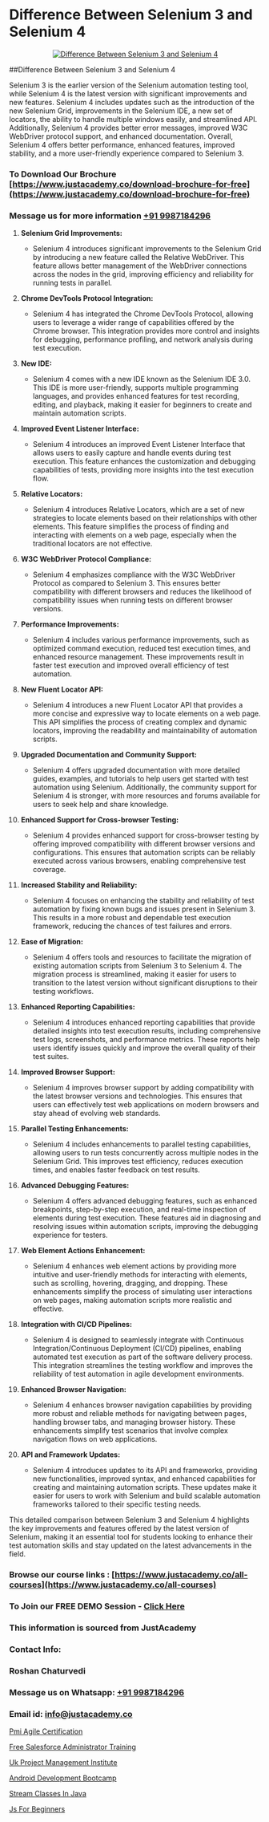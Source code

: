 # Difference Between Selenium 3 and Selenium 4

<p align="center">
  <a href="https://justacademy.co/course-detail/selenium-training">
    <img src="https://justacademy.co/storage2/course_image/1676637863_course_image.webp" alt="Difference Between Selenium 3 and Selenium 4">
  </a>
</p>
##Difference Between Selenium 3 and Selenium 4

Selenium 3 is the earlier version of the Selenium automation testing tool, while Selenium 4 is the latest version with significant improvements and new features. Selenium 4 includes updates such as the introduction of the new Selenium Grid, improvements in the Selenium IDE, a new set of locators, the ability to handle multiple windows easily, and streamlined API. Additionally, Selenium 4 provides better error messages, improved W3C WebDriver protocol support, and enhanced documentation. Overall, Selenium 4 offers better performance, enhanced features, improved stability, and a more user-friendly experience compared to Selenium 3.
### To Download Our Brochure [https://www.justacademy.co/download-brochure-for-free](https://www.justacademy.co/download-brochure-for-free)
### Message us for more information [+91 9987184296](https://api.whatsapp.com/send?phone=919987184296)
1) **Selenium Grid Improvements:**
   - Selenium 4 introduces significant improvements to the Selenium Grid by introducing a new feature called the Relative WebDriver. This feature allows better management of the WebDriver connections across the nodes in the grid, improving efficiency and reliability for running tests in parallel.

2) **Chrome DevTools Protocol Integration:**
   - Selenium 4 has integrated the Chrome DevTools Protocol, allowing users to leverage a wider range of capabilities offered by the Chrome browser. This integration provides more control and insights for debugging, performance profiling, and network analysis during test execution.

3) **New IDE:**
   - Selenium 4 comes with a new IDE known as the Selenium IDE 3.0. This IDE is more user-friendly, supports multiple programming languages, and provides enhanced features for test recording, editing, and playback, making it easier for beginners to create and maintain automation scripts.

4) **Improved Event Listener Interface:**
   - Selenium 4 introduces an improved Event Listener Interface that allows users to easily capture and handle events during test execution. This feature enhances the customization and debugging capabilities of tests, providing more insights into the test execution flow.

5) **Relative Locators:**
   - Selenium 4 introduces Relative Locators, which are a set of new strategies to locate elements based on their relationships with other elements. This feature simplifies the process of finding and interacting with elements on a web page, especially when the traditional locators are not effective.

6) **W3C WebDriver Protocol Compliance:**
   - Selenium 4 emphasizes compliance with the W3C WebDriver Protocol as compared to Selenium 3. This ensures better compatibility with different browsers and reduces the likelihood of compatibility issues when running tests on different browser versions.

7) **Performance Improvements:**
   - Selenium 4 includes various performance improvements, such as optimized command execution, reduced test execution times, and enhanced resource management. These improvements result in faster test execution and improved overall efficiency of test automation.

8) **New Fluent Locator API:**
   - Selenium 4 introduces a new Fluent Locator API that provides a more concise and expressive way to locate elements on a web page. This API simplifies the process of creating complex and dynamic locators, improving the readability and maintainability of automation scripts.

9) **Upgraded Documentation and Community Support:**
   - Selenium 4 offers upgraded documentation with more detailed guides, examples, and tutorials to help users get started with test automation using Selenium. Additionally, the community support for Selenium 4 is stronger, with more resources and forums available for users to seek help and share knowledge.

10) **Enhanced Support for Cross-browser Testing:**
    - Selenium 4 provides enhanced support for cross-browser testing by offering improved compatibility with different browser versions and configurations. This ensures that automation scripts can be reliably executed across various browsers, enabling comprehensive test coverage.

11) **Increased Stability and Reliability:**
    - Selenium 4 focuses on enhancing the stability and reliability of test automation by fixing known bugs and issues present in Selenium 3. This results in a more robust and dependable test execution framework, reducing the chances of test failures and errors.

12) **Ease of Migration:**
    - Selenium 4 offers tools and resources to facilitate the migration of existing automation scripts from Selenium 3 to Selenium 4. The migration process is streamlined, making it easier for users to transition to the latest version without significant disruptions to their testing workflows.

13) **Enhanced Reporting Capabilities:**
    - Selenium 4 introduces enhanced reporting capabilities that provide detailed insights into test execution results, including comprehensive test logs, screenshots, and performance metrics. These reports help users identify issues quickly and improve the overall quality of their test suites.

14) **Improved Browser Support:**
    - Selenium 4 improves browser support by adding compatibility with the latest browser versions and technologies. This ensures that users can effectively test web applications on modern browsers and stay ahead of evolving web standards.

15) **Parallel Testing Enhancements:**
    - Selenium 4 includes enhancements to parallel testing capabilities, allowing users to run tests concurrently across multiple nodes in the Selenium Grid. This improves test efficiency, reduces execution times, and enables faster feedback on test results.

16) **Advanced Debugging Features:**
    - Selenium 4 offers advanced debugging features, such as enhanced breakpoints, step-by-step execution, and real-time inspection of elements during test execution. These features aid in diagnosing and resolving issues within automation scripts, improving the debugging experience for testers.

17) **Web Element Actions Enhancement:**
    - Selenium 4 enhances web element actions by providing more intuitive and user-friendly methods for interacting with elements, such as scrolling, hovering, dragging, and dropping. These enhancements simplify the process of simulating user interactions on web pages, making automation scripts more realistic and effective.

18) **Integration with CI/CD Pipelines:**
    - Selenium 4 is designed to seamlessly integrate with Continuous Integration/Continuous Deployment (CI/CD) pipelines, enabling automated test execution as part of the software delivery process. This integration streamlines the testing workflow and improves the reliability of test automation in agile development environments.

19) **Enhanced Browser Navigation:**
    - Selenium 4 enhances browser navigation capabilities by providing more robust and reliable methods for navigating between pages, handling browser tabs, and managing browser history. These enhancements simplify test scenarios that involve complex navigation flows on web applications.

20) **API and Framework Updates:**
    - Selenium 4 introduces updates to its API and frameworks, providing new functionalities, improved syntax, and enhanced capabilities for creating and maintaining automation scripts. These updates make it easier for users to work with Selenium and build scalable automation frameworks tailored to their specific testing needs.

This detailed comparison between Selenium 3 and Selenium 4 highlights the key improvements and features offered by the latest version of Selenium, making it an essential tool for students looking to enhance their test automation skills and stay updated on the latest advancements in the field.

### Browse our course links : [https://www.justacademy.co/all-courses](https://www.justacademy.co/all-courses) 
### To Join our FREE DEMO Session - [Click Here](https://www.justacademy.co/register-for-course-demo)


### This information is sourced from JustAcademy
### Contact Info:
### Roshan Chaturvedi
### Message us on Whatsapp: [+91 9987184296](https://api.whatsapp.com/send?phone=919987184296)
### Email id: [info@justacademy.co](mailto:info@justacademy.co)
                
[Pmi Agile Certification](https://www.linkedin.com/pulse/pmi-agile-certification-justacademy-bay-area-usx2e?trackingId=MoWD7VUDgwEeFa4TIIfpQA%3D%3D&lipi=urn%3Ali%3Apage%3Ad_flagship3_company_admin%3BHwi3ScwdQ6uj9eEjcHUcxQ%3D%3D)

[Free Salesforce Administrator Training](https://www.linkedin.com/pulse/free-salesforce-administrator-training-justacademy-ahmedabad-rrppe?trackingId=26zcxO9Jnw2ikH98d80JiQ%3D%3D&lipi=urn%3Ali%3Apage%3Ad_flagship3_company_admin%3BejZbnVSUSciRC3KGqYoFiw%3D%3D)

[Uk Project Management Institute](https://medium.com/@ranepooja/uk-project-management-institute-2fa67a550f25)

[Android Development Bootcamp](https://medium.com/@prempja40/android-development-bootcamp-253548ddf82a)

[Stream Classes In Java](https://justacademyin.github.io/justacademy/stream-classes-in-java)

[Js For Beginners](https://justacademyin.github.io/justacademy/js-for-beginners)


